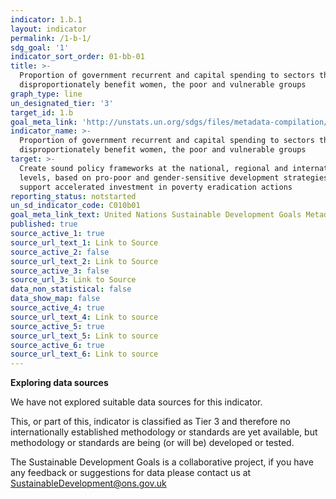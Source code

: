 ```yaml
---
indicator: 1.b.1
layout: indicator
permalink: /1-b-1/
sdg_goal: '1'
indicator_sort_order: 01-bb-01
title: >-
  Proportion of government recurrent and capital spending to sectors that
  disproportionately benefit women, the poor and vulnerable groups
graph_type: line
un_designated_tier: '3'
target_id: 1.b
goal_meta_link: 'http://unstats.un.org/sdgs/files/metadata-compilation/Metadata-Goal-1.pdf'
indicator_name: >-
  Proportion of government recurrent and capital spending to sectors that
  disproportionately benefit women, the poor and vulnerable groups
target: >-
  Create sound policy frameworks at the national, regional and international
  levels, based on pro-poor and gender-sensitive development strategies, to
  support accelerated investment in poverty eradication actions
reporting_status: notstarted
un_sd_indicator_code: C010b01
goal_meta_link_text: United Nations Sustainable Development Goals Metadata (pdf 894kB)
published: true
source_active_1: true
source_url_text_1: Link to Source
source_active_2: false
source_url_text_2: Link to Source
source_active_3: false
source_url_3: Link to Source
data_non_statistical: false
data_show_map: false
source_active_4: true
source_url_text_4: Link to source
source_active_5: true
source_url_text_5: Link to source
source_active_6: true
source_url_text_6: Link to source
---
```

**Exploring data sources**

We have not explored suitable data sources for this indicator. 

This, or part of this, indicator is classified as Tier 3 and therefore no internationally established methodology or standards are yet available, but methodology or standards are being (or will be) developed or tested.

The Sustainable Development Goals is a collaborative project, if you have any feedback or suggestions for data please contact us at <SustainableDevelopment@ons.gov.uk>
